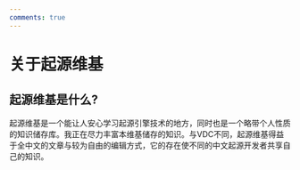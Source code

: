 ```yaml
---
comments: true
---
```


# 关于起源维基

## 起源维基是什么?

起源维基是一个能让人安心学习起源引擎技术的地方，同时也是一个略带个人性质的知识储存库。我正在尽力丰富本维基储存的知识。与VDC不同，起源维基得益于全中文的文章与较为自由的编辑方式，它的存在使不同的中文起源开发者共享自己的知识。
